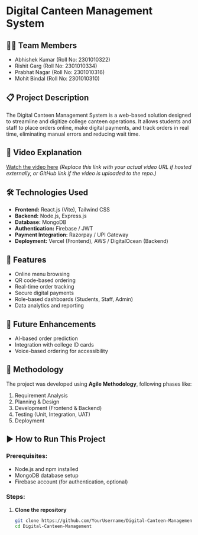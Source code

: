 # Digital Canteen Management System

## 👨‍💻 Team Members
- Abhishek Kumar (Roll No: 2301010322)
- Rishit Garg (Roll No: 2301010334)
- Prabhat Nagar (Roll No: 2301010316)
- Mohit Bindal (Roll No: 2301010310)

## 📋 Project Description
The Digital Canteen Management System is a web-based solution designed to streamline and digitize college canteen operations. It allows students and staff to place orders online, make digital payments, and track orders in real time, eliminating manual errors and reducing wait time.

## 🎥 Video Explanation
[Watch the video here]([https://your-video-link-here.com](https://youtu.be/iVFN0EAScks?si=icep1dVOWQVSJhkI))  
_(Replace this link with your actual video URL if hosted externally, or GitHub link if the video is uploaded to the repo.)_

## 🛠️ Technologies Used
- **Frontend:** React.js (Vite), Tailwind CSS
- **Backend:** Node.js, Express.js
- **Database:** MongoDB
- **Authentication:** Firebase / JWT
- **Payment Integration:** Razorpay / UPI Gateway
- **Deployment:** Vercel (Frontend), AWS / DigitalOcean (Backend)

## 🚀 Features
- Online menu browsing
- QR code-based ordering
- Real-time order tracking
- Secure digital payments
- Role-based dashboards (Students, Staff, Admin)
- Data analytics and reporting

## 📌 Future Enhancements
- AI-based order prediction
- Integration with college ID cards
- Voice-based ordering for accessibility

## 🧪 Methodology
The project was developed using **Agile Methodology**, following phases like:
1. Requirement Analysis
2. Planning & Design
3. Development (Frontend & Backend)
4. Testing (Unit, Integration, UAT)
5. Deployment

## ▶️ How to Run This Project

### Prerequisites:
- Node.js and npm installed
- MongoDB database setup
- Firebase account (for authentication, optional)

### Steps:

1. **Clone the repository**
   ```bash
   git clone https://github.com/YourUsername/Digital-Canteen-Management.git
   cd Digital-Canteen-Management
